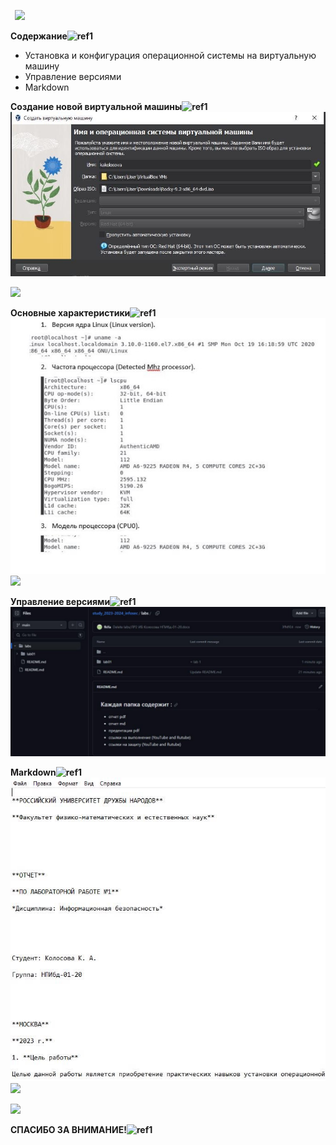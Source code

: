 ﻿` `![](img_presentation/Aspose.Words.c8f8d887-f2b1-41ea-814d-fd3aa55e1080.001.png)

**Содержание![ref1]**

- Установка и конфигурация операционной системы на виртуальную машину
- Управление версиями
- Markdown

**Создание новой виртуальной машины![ref1]![](img_presentation/Aspose.Words.c8f8d887-f2b1-41ea-814d-fd3aa55e1080.003.jpeg)**

![](img_presentation/Aspose.Words.c8f8d887-f2b1-41ea-814d-fd3aa55e1080.004.png)

**Основные характеристики![ref1]![](img_presentation/Aspose.Words.c8f8d887-f2b1-41ea-814d-fd3aa55e1080.005.jpeg)![](Aspose.Words.c8f8d887-f2b1-41ea-814d-fd3aa55e1080.006.jpeg)**

**Управление версиями![ref1]![](img_presentation/Aspose.Words.c8f8d887-f2b1-41ea-814d-fd3aa55e1080.007.jpeg)**

**Markdown![ref1]![](img_presentation/Aspose.Words.c8f8d887-f2b1-41ea-814d-fd3aa55e1080.008.jpeg)![](Aspose.Words.c8f8d887-f2b1-41ea-814d-fd3aa55e1080.009.png)**

![](img_presentation/Aspose.Words.c8f8d887-f2b1-41ea-814d-fd3aa55e1080.010.png)

**СПАСИБО ЗА ВНИМАНИЕ!![ref1]**

[ref1]: img_presentation/Aspose.Words.c8f8d887-f2b1-41ea-814d-fd3aa55e1080.002.png

